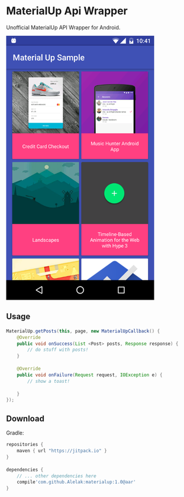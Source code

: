 MaterialUp Api Wrapper
======================       

Unofficial MaterialUp API Wrapper for Android.

<img src="screenshots/screenshot.png" width="400">

## Usage
```java
MaterialUp.getPosts(this, page, new MaterialUpCallback() {
    @Override
	public void onSuccess(List <Post> posts, Response response) {
		// do stuff with posts!
	}

	@Override
	public void onFailure(Request request, IOException e) {
		// show a toast!

	}
});
```
## Download
Gradle:

```gradle
repositories {
    maven { url "https://jitpack.io" }
}

dependencies {
    // ... other dependencies here
    compile'com.github.Alelak:materialup:1.0@aar'
}
```
